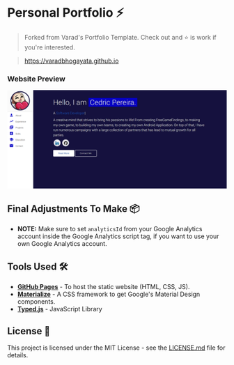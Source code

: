 # Personal Portfolio ⚡️
> Forked from Varad's Portfolio Template. Check out and :star: is work if you're interested.

> https://varadbhogayata.github.io

### Website Preview
<p align="center">
  <kbd>
    <a href="https://stoopidu.github.io/" target="_blank"><img src="examples/preview.JPG">
  </a>
  </kbd>
</p>

## Final Adjustments To Make 📦
- <b>NOTE:</b> Make sure to set `analyticsId` from your Google Analytics account inside the Google Analytics script tag, if you want to use your own Google Analytics account.

## Tools Used 🛠️
* [<b>GitHub Pages</b>](https://create-react-app.dev/docs/deployment/#github-pages) - To host the static website (HTML, CSS, JS).
* [<b>Materialize</b>](https://materializecss.com/) - A CSS framework to get Google's Material Design components.
* [<b>Typed.js</b>](https://mattboldt.com/demos/typed-js/) - JavaScript Library

## License 📄
This project is licensed under the MIT License - see the [LICENSE.md](./LICENSE) file for details.
